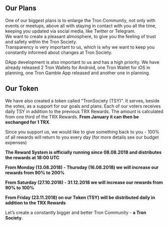## Our Plans
One of our biggest plans is to enlarge the Tron Community, not only with events or meetups, above all with staying in contact with you all the time, keeping you updated via social media, like Twitter or Telegram.  
We want to create a pleasant atmosphere, to give you the feeling of trust and safety within the Tron Society.  
Transparency is very important to us, which is why we want to keep you constantly informed about changes at Tron Society.

DApp development is also important to us and has a high priority. We have already released 2 Tron Wallets for Android, one Tron Wallet for iOS in planning, one Tron Gamble App released and another one in planning. 

## Our Token
We have also created a token called "TronSociety (TSY)". It serves, beside the votes, as a support for our goals and plans. Each of our voters receives daily TSY in addition to the previous TRX Rewards. The amount is calculated from one third of the TRX Rewards. __From January it can then be exchanged for 1 TRX__.

Since you support us, we would like to give something back to you - 100% of all rewards will return to you every day (for more details see our budget expenses)

__The Reward System is officially running since 08.08.2018 and distributes the rewards at 18:00 UTC__

__From Monday (13.08.2018) - Thursday (16.08.2018) we will increase our rewards from 90% to 200%__

__From Saturday (27.10.2018) - 31.12.2018 we will increase our rewards from 90% to 100%__

__From Friday (23.11.2018) on our Token (TSY) will be distributed daily in addition to the TRX Rewards__

Let’s create a constantly bigger and better Tron Community - __a Tron Society__.
